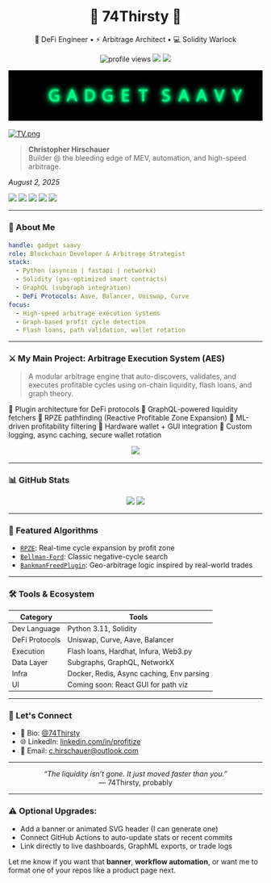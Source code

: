 <h1 align="center">👑 74Thirsty 👑</h1>
<p align="center">
  🧠 DeFi Engineer • ⚡ Arbitrage Architect • 💻 Solidity Warlock
</p>

<p align="center">
  <img src="https://komarev.com/ghpvc/?username=74Thirsty&style=flat-square" alt="profile views" />
  <a href="mailto:gadget.saavy@gmx.us"><img src="https://img.shields.io/badge/email-inquiry-blue?style=flat-square&logo=gmail"></a>
  <a href="https://github.com/74Thirsty?tab=repositories"><img src="https://img.shields.io/github/followers/74Thirsty?style=flat-square&logo=github"></a>
</p>
<p align="center">
  <img src="https://raw.githubusercontent.com/74Thirsty/74Thirsty/main/assets/banner.svg" alt="Gadget Saavy Neon Flicker" />
</p>


[![TV.png](https://i.postimg.cc/qMWmH8Py/TV.png)](https://postimg.cc/mtN3QF2g)
> <p><strong>Christopher Hirschauer</strong><br>
> Builder @ the bleeding edge of MEV, automation, and high-speed arbitrage.<br>
<em>August 2, 2025</em></p>
<div class="badge-row">
<a href="https://www.jetbrains.com/pycharm/"><img src="https://img.shields.io/badge/Built%20with-PyCharm-782F40?logo=pycharm&logoColor=CEB888"></a>
<a href="https://www.python.org/"><img src="https://img.shields.io/badge/Python-3.11-003057?logo=python&labelColor=B3A369"></a>
<a href="https://docs.soliditylang.org/"><img src="https://img.shields.io/badge/Solidity-0.8.20-7BAFD4?logo=ethereum&labelColor=4B9CD3"></a>
<a href="https://www.flashbots.net"><img src="https://img.shields.io/badge/Flashbots-MEV%20Bundle-2774AE?logo=thunderbird&labelColor=FFD100"></a>
<a href="https://christopherhirschauer.bio"><img src="https://img.shields.io/badge/C.Hirschauer-Lead%20Developer-041E42?logo=parrotsecurity&labelColor=8D817B"></a>

---

### 🧬 About Me

```yaml
handle: gadget saavy
role: Blockchain Developer & Arbitrage Strategist
stack:
  - Python (asyncio | fastapi | networkx)
  - Solidity (gas-optimized smart contracts)
  - GraphQL (subgraph integration)
  - DeFi Protocols: Aave, Balancer, Uniswap, Curve
focus:
  - High-speed arbitrage execution systems
  - Graph-based profit cycle detection
  - Flash loans, path validation, wallet rotation
````

---

### ⚔️ My Main Project: Arbitrage Execution System (AES)

> A modular arbitrage engine that auto-discovers, validates, and executes profitable cycles using on-chain liquidity, flash loans, and graph theory.

🔹 Plugin architecture for DeFi protocols
🔹 GraphQL-powered liquidity fetchers
🔹 RPZE pathfinding (Reactive Profitable Zone Expansion)
🔹 ML-driven profitability filtering
🔹 Hardware wallet + GUI integration
🔹 Custom logging, async caching, secure wallet rotation

<p align="center">
  <img src="https://github-readme-stats.vercel.app/api/pin/?username=74Thirsty&repo=aes-core&theme=tokyonight" />
</p>

---

### 📊 GitHub Stats

<p align="center">
  <img src="https://github-readme-stats.vercel.app/api?username=74Thirsty&show_icons=true&theme=tokyonight" />
  <img src="https://github-readme-streak-stats.herokuapp.com/?user=74Thirsty&theme=tokyonight" />
</p>

---

### 🧠 Featured Algorithms

* [`RPZE`](https://github.com/74Thirsty/aes-core/blob/main/utils/rpzescanner.py): Real-time cycle expansion by profit zone
* [`Bellman-Ford`](https://github.com/74Thirsty/aes-core/blob/main/utils/bellman_ford.py): Classic negative-cycle search
* [`BankmanFreedPlugin`](https://github.com/74Thirsty/aes-core/blob/main/plugins/algorithms/bankmanfreed.py): Geo-arbitrage logic inspired by real-world trades

---

### 🛠️ Tools & Ecosystem

| Category       | Tools                                     |
| -------------- | ----------------------------------------- |
| Dev Language   | Python 3.11, Solidity                     |
| DeFi Protocols | Uniswap, Curve, Aave, Balancer            |
| Execution      | Flash loans, Hardhat, Infura, Web3.py     |
| Data Layer     | Subgraphs, GraphQL, NetworkX              |
| Infra          | Docker, Redis, Async caching, Env parsing |
| UI             | Coming soon: React GUI for path viz       |

---

### 🔗 Let's Connect

* 💬 Bio: [@74Thirsty](https://christopherhirschauer.bio)
* 🌐 LinkedIn: [linkedin.com/in/profitize](https://linkedin.com/in/profitize)
* 📧 Email: [c.hirschauer@outlook.com](mailto:c.hirschauer@outlook.com)

---

<p align="center">
  <i>“The liquidity isn’t gone. It just moved faster than you.”</i><br>
  — 74Thirsty, probably
</p>


---

### ⚠️ Optional Upgrades:

* Add a banner or animated SVG header (I can generate one)
* Connect GitHub Actions to auto-update stats or recent commits
* Link directly to live dashboards, GraphML exports, or trade logs

Let me know if you want that **banner**, **workflow automation**, or want me to format one of your repos like a product page next.
